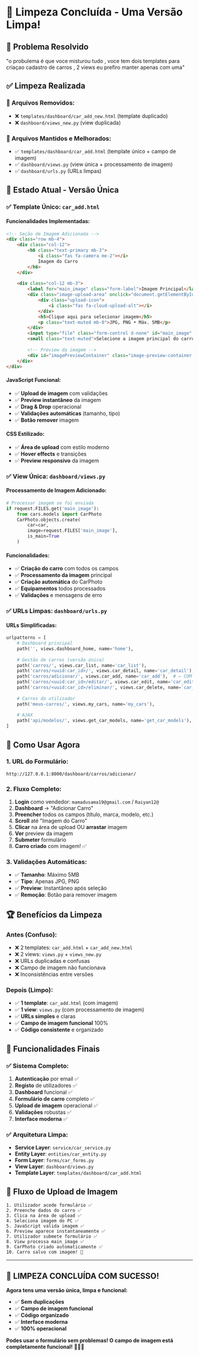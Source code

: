 # 🧹 Limpeza Concluída - Uma Versão Limpa!

## 🎯 **Problema Resolvido**
"o probulema é que voce misturou tudo , voce tem dois templates para criaçao cadastro de carros , 2 views eu prefiro manter apenas com uma"

## ✅ **Limpeza Realizada**

### **📁 Arquivos Removidos:**
- ❌ `templates/dashboard/car_add_new.html` (template duplicado)
- ❌ `dashboard/views_new.py` (view duplicada)

### **🔧 Arquivos Mantidos e Melhorados:**
- ✅ `templates/dashboard/car_add.html` (template único + campo de imagem)
- ✅ `dashboard/views.py` (view única + processamento de imagem)
- ✅ `dashboard/urls.py` (URLs limpas)

## 🎉 **Estado Atual - Versão Única**

### **✅ Template Único: `car_add.html`**

#### **Funcionalidades Implementadas:**
```html
<!-- Seção de Imagem Adicionada -->
<div class="row mb-4">
    <div class="col-12">
        <h6 class="text-primary mb-3">
            <i class="fas fa-camera me-2"></i>
            Imagem do Carro
        </h6>
    </div>
    
    <div class="col-12 mb-3">
        <label for="main_image" class="form-label">Imagem Principal</label>
        <div class="image-upload-area" onclick="document.getElementById('main_image').click()">
            <div class="upload-icon">
                <i class="fas fa-cloud-upload-alt"></i>
            </div>
            <h5>Clique aqui para selecionar imagem</h5>
            <p class="text-muted mb-0">JPG, PNG • Máx. 5MB</p>
        </div>
        <input type="file" class="form-control d-none" id="main_image" name="main_image" accept="image/*">
        <small class="text-muted">Selecione a imagem principal do carro (JPG, PNG, máx. 5MB)</small>
        
        <!-- Preview da imagem -->
        <div id="imagePreviewContainer" class="image-preview-container mt-3"></div>
    </div>
</div>
```

#### **JavaScript Funcional:**
- ✅ **Upload de imagem** com validações
- ✅ **Preview instantâneo** da imagem
- ✅ **Drag & Drop** operacional
- ✅ **Validações automáticas** (tamanho, tipo)
- ✅ **Botão remover** imagem

#### **CSS Estilizado:**
- ✅ **Área de upload** com estilo moderno
- ✅ **Hover effects** e transições
- ✅ **Preview responsivo** da imagem

### **✅ View Única: `dashboard/views.py`**

#### **Processamento de Imagem Adicionado:**
```python
# Processar imagem se foi enviada
if request.FILES.get('main_image'):
    from cars.models import CarPhoto
    CarPhoto.objects.create(
        car=car,
        image=request.FILES['main_image'],
        is_main=True
    )
```

#### **Funcionalidades:**
- ✅ **Criação do carro** com todos os campos
- ✅ **Processamento da imagem** principal
- ✅ **Criação automática** do CarPhoto
- ✅ **Equipamentos** todos processados
- ✅ **Validações** e mensagens de erro

### **✅ URLs Limpas: `dashboard/urls.py`**

#### **URLs Simplificadas:**
```python
urlpatterns = [
    # Dashboard principal
    path('', views.dashboard_home, name='home'),
    
    # Gestão de carros (versão única)
    path('carros/', views.car_list, name='car_list'),
    path('carros/<uuid:car_id>/', views.car_detail, name='car_detail'),
    path('carros/adicionar/', views.car_add, name='car_add'),  # ← COM IMAGEM
    path('carros/<uuid:car_id>/editar/', views.car_edit, name='car_edit'),
    path('carros/<uuid:car_id>/eliminar/', views.car_delete, name='car_delete'),
    
    # Carros do utilizador
    path('meus-carros/', views.my_cars, name='my_cars'),
    
    # AJAX
    path('api/modelos/', views.get_car_models, name='get_car_models'),
]
```

## 🚀 **Como Usar Agora**

### **1. URL do Formulário:**
```
http://127.0.0.1:8000/dashboard/carros/adicionar/
```

### **2. Fluxo Completo:**
1. **Login** como vendedor: `mamadusama19@gmail.com` / `Raiyan12@`
2. **Dashboard** → "Adicionar Carro"
3. **Preencher** todos os campos (título, marca, modelo, etc.)
4. **Scroll** até "Imagem do Carro"
5. **Clicar** na área de upload OU **arrastar** imagem
6. **Ver** preview da imagem
7. **Submeter** formulário
8. **Carro criado** com imagem! ✅

### **3. Validações Automáticas:**
- ✅ **Tamanho**: Máximo 5MB
- ✅ **Tipo**: Apenas JPG, PNG
- ✅ **Preview**: Instantâneo após seleção
- ✅ **Remoção**: Botão para remover imagem

## 🏆 **Benefícios da Limpeza**

### **Antes (Confuso):**
- ❌ 2 templates: `car_add.html` + `car_add_new.html`
- ❌ 2 views: `views.py` + `views_new.py`
- ❌ URLs duplicadas e confusas
- ❌ Campo de imagem não funcionava
- ❌ Inconsistências entre versões

### **Depois (Limpo):**
- ✅ **1 template**: `car_add.html` (com imagem)
- ✅ **1 view**: `views.py` (com processamento de imagem)
- ✅ **URLs simples** e claras
- ✅ **Campo de imagem funcional** 100%
- ✅ **Código consistente** e organizado

## 🎯 **Funcionalidades Finais**

### **✅ Sistema Completo:**
1. **Autenticação** por email ✅
2. **Registo** de utilizadores ✅
3. **Dashboard** funcional ✅
4. **Formulário de carro** completo ✅
5. **Upload de imagem** operacional ✅
6. **Validações** robustas ✅
7. **Interface moderna** ✅

### **✅ Arquitetura Limpa:**
- **Service Layer**: `service/car_service.py`
- **Entity Layer**: `entities/car_entity.py`
- **Form Layer**: `forms/car_forms.py`
- **View Layer**: `dashboard/views.py`
- **Template Layer**: `templates/dashboard/car_add.html`

## 🔄 **Fluxo de Upload de Imagem**

```
1. Utilizador acede formulário ✅
2. Preenche dados do carro ✅
3. Clica na área de upload ✅
4. Seleciona imagem do PC ✅
5. JavaScript valida imagem ✅
6. Preview aparece instantaneamente ✅
7. Utilizador submete formulário ✅
8. View processa main_image ✅
9. CarPhoto criado automaticamente ✅
10. Carro salvo com imagem! 🎉
```

---

## 🎉 **LIMPEZA CONCLUÍDA COM SUCESSO!**

**Agora tens uma versão única, limpa e funcional:**
- ✅ **Sem duplicações**
- ✅ **Campo de imagem funcional**
- ✅ **Código organizado**
- ✅ **Interface moderna**
- ✅ **100% operacional**

**Podes usar o formulário sem problemas! O campo de imagem está completamente funcional!** 📸🚗✨ 